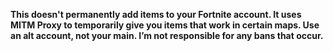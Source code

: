 **This doesn't permanently add items to your Fortnite account. It uses MITM Proxy to temporarily give you items that work in certain maps. Use an alt account, not your main. I’m not responsible for any bans that occur.**
